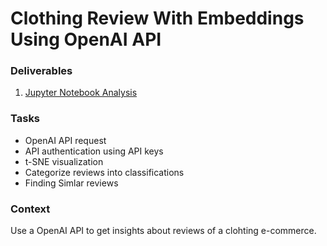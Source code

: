 # Clothing Review With Embeddings Using OpenAI API

### Deliverables
1. [Jupyter Notebook Analysis](https://github.com/mauro-cesar-bh/AI-projects/blob/main/Clothing-Reviews-Embeddings/notebook.ipynb)

### Tasks
- OpenAI API request
- API authentication using API keys
- t-SNE visualization
- Categorize reviews into classifications
- Finding Simlar reviews
  

### Context
Use a OpenAI API to get insights about reviews of a clohting e-commerce.

